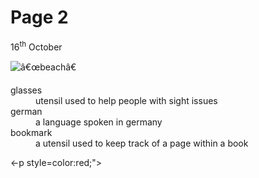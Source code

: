 <h1>Page 2</h1>
<p>16<sup>th</sup> October</p>
<img src=â€œhttps://content.phuket101.net/wp-content/uploads/bang-tao-beach-2.jpgâ€ alt=â€œbeachâ€>

<dl> 
<dt>glasses</dt>
<dd> utensil used to help people with sight issues</dd>

<dt>german</dt>
<dd> a language spoken in germany</dd>

 <dt>bookmark</dt>
<dd> a utensil used to keep track of a page within a book</dd>
</dl>
<-p style=color:red;">
